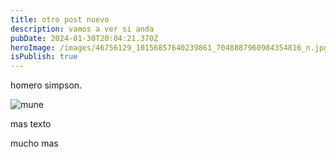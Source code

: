 ```yaml
---
title: otro post nuevo
description: vamos a ver si anda
pubDate: 2024-01-30T20:04:21.370Z
heroImage: /images/46756129_10156857640239861_7048887960984354816_n.jpg
isPublish: true
---
```

homero simpson.



![mune](/images/fp2-kvjxmakj5it.jpg "holas")

mas texto





mucho mas